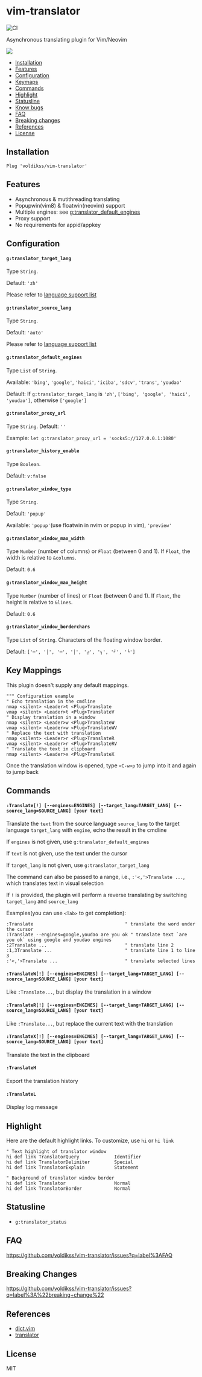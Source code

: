 # vim-translator

![CI](https://github.com/voldikss/vim-translator/workflows/CI/badge.svg)

Asynchronous translating plugin for Vim/Neovim

![](https://user-images.githubusercontent.com/20282795/89249090-e3218880-d643-11ea-83a5-44915445690e.gif)

- [Installation](#installation)
- [Features](#features)
- [Configuration](#configuration)
- [Keymaps](#key-mappings)
- [Commands](#commands)
- [Highlight](#highlight)
- [Statusline](#statusline)
- [Know bugs](#know-bugs)
- [FAQ](#faq)
- [Breaking changes](#breaking-changes)
- [References](#references)
- [License](#license)

## Installation

```vim
Plug 'voldikss/vim-translator'
```

## Features

- Asynchronous & mutithreading translating
- Popupwin(vim8) & floatwin(neovim) support
- Multiple engines: see [g:translator_default_engines](#gtranslator_default_engines)
- Proxy support
- No requirements for appid/appkey

## Configuration

#### **`g:translator_target_lang`**

Type `String`.

Default: `'zh'`

Please refer to [language support list](https://github.com/voldikss/vim-translator/wiki)

#### **`g:translator_source_lang`**

Type `String`.

Default: `'auto'`

Please refer to [language support list](https://github.com/voldikss/vim-translator/wiki)

#### **`g:translator_default_engines`**

Type `List` of `String`.

Available: `'bing'`, `'google'`, `'haici'`, `'iciba'`, `'sdcv'`, `'trans'`, `'youdao'`

Default: If `g:translator_target_lang` is `'zh'`, `['bing', 'google', 'haici', 'youdao']`, otherwise `['google']`

#### **`g:translator_proxy_url`**

Type `String`. Default: `''`

Example: `let g:translator_proxy_url = 'socks5://127.0.0.1:1080'`

#### **`g:translator_history_enable`**

Type `Boolean`.

Default: `v:false`

#### **`g:translator_window_type`**

Type `String`.

Default: `'popup'`

Available: `'popup'`(use floatwin in nvim or popup in vim), `'preview'`

#### **`g:translator_window_max_width`**

Type `Number` (number of columns) or `Float` (between 0 and 1). If `Float`,
the width is relative to `&columns`.

Default: `0.6`

#### **`g:translator_window_max_height`**

Type `Number` (number of lines) or `Float` (between 0 and 1). If `Float`, the
height is relative to `&lines`.

Default: `0.6`

#### **`g:translator_window_borderchars`**

Type `List` of `String`. Characters of the floating window border.

Default: `['─', '│', '─', '│', '┌', '┐', '┘', '└']`

## Key Mappings

This plugin doesn't supply any default mappings.

```vim
""" Configuration example
" Echo translation in the cmdline
nmap <silent> <Leader>t <Plug>Translate
vmap <silent> <Leader>t <Plug>TranslateV
" Display translation in a window
nmap <silent> <Leader>w <Plug>TranslateW
vmap <silent> <Leader>w <Plug>TranslateWV
" Replace the text with translation
nmap <silent> <Leader>r <Plug>TranslateR
vmap <silent> <Leader>r <Plug>TranslateRV
" Translate the text in clipboard
nmap <silent> <Leader>x <Plug>TranslateX
```

Once the translation window is opened, type `<C-w>p` to jump into it and again to jump back

## Commands

#### `:Translate[!] [--engines=ENGINES] [--target_lang=TARGET_LANG] [--source_lang=SOURCE_LANG] [your text]`

Translate the `text` from the source language `source_lang` to the target language `target_lang` with `engine`, echo the result in the cmdline

If `engines` is not given, use `g:translator_default_engines`

If `text` is not given, use the text under the cursor

If `target_lang` is not given, use `g:translator_target_lang`

The command can also be passed to a range, i.e., `:'<,'>Translate ...`, which translates text in visual selection

If `!` is provided, the plugin will perform a reverse translating by switching `target_lang` and `source_lang`

Examples(you can use `<Tab>` to get completion):

```vim
:Translate                                  " translate the word under the cursor
:Translate --engines=google,youdao are you ok " translate text `are you ok` using google and youdao engines
:2Translate ...                             " translate line 2
:1,3Translate ...                           " translate line 1 to line 3
:'<,'>Translate ...                         " translate selected lines
```

#### `:TranslateW[!] [--engines=ENGINES] [--target_lang=TARGET_LANG] [--source_lang=SOURCE_LANG] [your text]`

Like `:Translate...`, but display the translation in a window

#### `:TranslateR[!] [--engines=ENGINES] [--target_lang=TARGET_LANG] [--source_lang=SOURCE_LANG] [your text]`

Like `:Translate...`, but replace the current text with the translation

#### `:TranslateX[!] [--engines=ENGINES] [--target_lang=TARGET_LANG] [--source_lang=SOURCE_LANG] [your text]`

Translate the text in the clipboard

#### `:TranslateH`

Export the translation history

#### `:TranslateL`

Display log message

## Highlight

Here are the default highlight links. To customize, use `hi` or `hi link`

```vim
" Text highlight of translator window
hi def link TranslatorQuery             Identifier
hi def link TranslatorDelimiter         Special
hi def link TranslatorExplain           Statement

" Background of translator window border
hi def link Translator                  Normal
hi def link TranslatorBorder            Normal
```

## Statusline

- `g:translator_status`

## FAQ

https://github.com/voldikss/vim-translator/issues?q=label%3AFAQ

## Breaking Changes

https://github.com/voldikss/vim-translator/issues?q=label%3A%22breaking+change%22

## References

- [dict.vim](https://github.com/iamcco/dict.vim)
- [translator](https://github.com/skywind3000/translator)

## License

MIT
